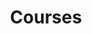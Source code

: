 ---
title: "Courses"
description: "Courses on economic slack, unemployment, macroeconomics, and mathematical methods for macroeconomics. For undergraduate and graduate students."
# layout: "terms"
---